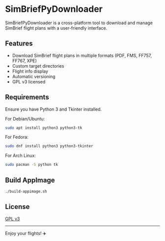 # SimBriefPyDownloader

SimBriefPyDownloader is a cross-platform tool to download and manage SimBrief flight plans with a user-friendly interface.

## Features

- Download SimBrief flight plans in multiple formats (PDF, FMS, FF757, FF767, XPE)
- Custom target directories
- Flight info display
- Automatic versioning
- GPL v3 licensed

## Requirements

Ensure you have Python 3 and Tkinter installed.

For Debian/Ubuntu:
```bash
sudo apt install python3 python3-tk
```

For Fedora:
```bash
sudo dnf install python3 python3-tkinter
```

For Arch Linux:
```bash
sudo pacman -S python tk
```

## Build AppImage

```bash
./build-appimage.sh
```

## License

[GPL v3](https://www.gnu.org/licenses/gpl-3.0.html)

---

Enjoy your flights! ✈️
